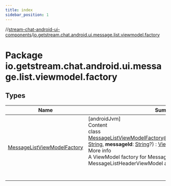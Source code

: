 ```yaml
---
title: index
sidebar_position: 1
---
```

//[stream-chat-android-ui-components](../../index.md)/[io.getstream.chat.android.ui.message.list.viewmodel.factory](index.md)



# Package io.getstream.chat.android.ui.message.list.viewmodel.factory  


## Types  
  
|  Name |  Summary | 
|---|---|
| <a name="io.getstream.chat.android.ui.message.list.viewmodel.factory/MessageListViewModelFactory///PointingToDeclaration/"></a>[MessageListViewModelFactory](MessageListViewModelFactory/index.md)| <a name="io.getstream.chat.android.ui.message.list.viewmodel.factory/MessageListViewModelFactory///PointingToDeclaration/"></a>[androidJvm]  <br/>Content  <br/>class [MessageListViewModelFactory](MessageListViewModelFactory/index.md)@[JvmOverloads](https://kotlinlang.org/api/latest/jvm/stdlib/kotlin.jvm/-jvm-overloads/index.html)()constructor(**cid**: [String](https://kotlinlang.org/api/latest/jvm/stdlib/kotlin/-string/index.html), **messageId**: [String](https://kotlinlang.org/api/latest/jvm/stdlib/kotlin/-string/index.html)?) : [ViewModelProvider.Factory](https://developer.android.com/reference/kotlin/androidx/lifecycle/ViewModelProvider.Factory.html)  <br/>More info  <br/>A ViewModel factory for MessageListViewModel, MessageListHeaderViewModel and MessageInputViewModel  <br/><br/><br/>|

